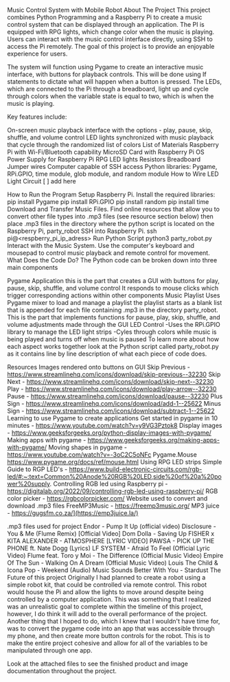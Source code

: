 Music Control System with Mobile Robot
About The Project
This project combines Python Programming and a Raspberry Pi to create a music control system that can be displayed through an application. The PI is equipped with RPG lights, which change color when the music is playing. Users can interact with the music control interface directly, using SSH to access the Pi remotely. The goal of this project is to provide an enjoyable experience for users.

The system will function using Pygame to create an interactive music interface, with buttons for playback controls. This will be done using If statements to dictate what will happen when a button is pressed. The LEDs, which are connected to the Pi through a breadboard, light up and cycle through colors when the variable state is equal to two, which is when the music is playing.

Key features include:

On-screen music playback interface with the options - play, pause, skip, shuffle, and volume control
LED lights synchronized with music playback that cycle through the randomized list of colors
List of Materials
Raspberry Pi with Wi-Fi/Bluetooth capability
MicroSD Card with Raspberry Pi OS
Power Supply for Raspberry Pi
RPG LED lights
Resistors
Breadboard
Jumper wires
Computer capable of SSH access
Python libraries: Pygame, RPi.GPIO, time module, glob module, and random module
How to Wire
LED Light Circuit
[ ] add here

How to Run the Program
Setup Raspberry Pi. Install the required libraries:
pip install Pygame
pip install RPi.GPIO
pip install random
pip install time
Download and Transfer Music Files. Find online resources that allow you to convert other file types into .mp3 files (see resource section below) then place .mp3 files in the directory where the python script is located on the Raspberry Pi, party_robot
SSH into Raspberry Pi.
ssh pi@<respberry_pi_ip_adress>
Run Python Script
python3 party_robot.py
Interact with the Music System. Use the computer's keyboard and mousepad to control music playback and remote control for movement.
What Does the Code Do?
The Python code can be broken down into three main components

Pygame Application
this is the part that creates a GUI with buttons for play, pause, skip, shuffle, and volume control
It responds to mouse clicks which trigger corresponding actions within other components
Music Playlist
Uses Pygame mixer to load and manage a playlist
the playlist starts as a blank list that is appended for each file containing .mp3 in the directory party_robot.
This is the part that implements functions for pause, play, skip, shuffle, and volume adjustments made through the GUI
LED Control -Uses the RPi.GPIO library to manage the LED light strips -Cyles through colors while music is being played and turns off when music is paused
To learn more about how each aspect works together look at the Python script called party_robot.py as it contains line by line description of what each piece of code does.

Resources
Images rendered onto buttons on GUI
Skip Previous - https://www.streamlinehq.com/icons/download/skip-previous--32230
Skip Next - https://www.streamlinehq.com/icons/download/skip-next--32230
Play - https://www.streamlinehq.com/icons/download/play-arrow--32230
Pause - https://www.streamlinehq.com/icons/download/pause--32230
Plus Sign - https://www.streamlinehq.com/icons/download/add-1--25622
Minus Sign - https://www.streamlinehq.com/icons/download/subtract-1--25622
Learning to use Pygame to create applications
Get started in pygame in 10 minutes - https://www.youtube.com/watch?v=y9VG3Pztok8
Display images - https://www.geeksforgeeks.org/python-display-images-with-pygame/
Making apps with pygame - https://www.geeksforgeeks.org/making-apps-with-pygame/
Moving shapes in pygame - https://www.youtube.com/watch?v=-3oC2C5oNFc
Pygame.Mouse https://www.pygame.org/docs/ref/mouse.html
Using RPG LED strips
Simple Guide to RGP LED's - https://www.build-electronic-circuits.com/rgb-led/#:~:text=Common%20Anode%20RGB%20LED,side%20of%20a%20power%20supply.
Controlling RGB led using Raspberry pi - https://digitalab.org/2022/09/controlling-rgb-led-using-raspberry-pi/
RGB color picker - https://rgbcolorpicker.com/
Website used to convert and download .mp3 files
FreeMP3Music - https://freemp3music.org/ MP3 juice - https://gugsfm.co.za/](https://emp3juice.la/)

.mp3 files used for project
Endor - Pump It Up (official video)
Disclosure - You & Me (Flume Remix) [Official Video]
Dom Dolla - Saving Up
FISHER x KITA ALEXANDER - ATMOSPHERE [LYRIC VIDEO]
PAWSA - PICK UP THE PHONE ft. Nate Dogg (Lyrics)
LF SYSTEM - Afraid To Feel (Official Lyric Video)
Flume feat. Toro y Moi - The Difference (Official Music Video)
Empire Of The Sun - Walking On A Dream (Official Music Video)
Louis The Child & Icona Pop - Weekend (Audio)
Music Sounds Better With You - Stardust
The Future of this project
Originally I had planned to create a robot using a simple robot kit, that could be controlled via remote control. This robot would house the Pi and allow the lights to move around despite being controlled by a computer application. This was something that I realized was an unrealistic goal to complete within the timeline of this project, however, I do think it will add to the overall performance of the project. Another thing that I hoped to do, which I knew that I wouldn't have time for, was to convert the pygame code into an app that was accessible through my phone, and then create more button controls for the robot. This is to make the entire project cohesive and allow for all of the variables to be manipulated through one app.

Look at the attached files to see the finished product and image documentation throughout the project.


